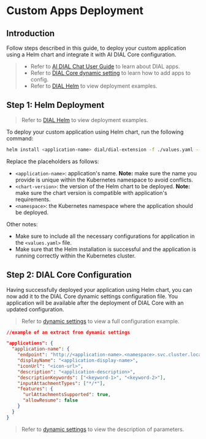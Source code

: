 # Custom Apps Deployment

## Introduction

Follow steps described in this guide, to deploy your custom application using a Helm chart and integrate it with AI DIAL Core configuration.

> * Refer to [AI DIAL Chat User Guide](/docs/tutorials/0.user-guide.md#applications) to learn about DIAL apps.
> * Refer to [DIAL Core dynamic setting](https://github.com/epam/ai-dial-core/blob/development/sample/aidial.config.json) to learn how to add apps to config.
> * Refer to [DIAL Helm](https://github.com/epam/ai-dial-helm) to view deployment examples.

## Step 1: Helm Deployment

> Refer to [DIAL Helm](https://github.com/epam/ai-dial-helm) to view deployment examples.

To deploy your custom application using Helm chart, run the following command:

```sh
helm install <application-name> dial/dial-extension -f ./values.yaml --version <chart-version> -n <namespace>
```

Replace the placeholders as follows:

* `<application-name>`: application's name. **Note:** make sure the name you provide is unique within the Kubernetes namespace to avoid conflicts.
* `<chart-version>`: the version of the Helm chart to be deployed. **Note:** make sure the chart version is compatible with application's requirements.
* `<namespace>`: the Kubernetes namespace where the application should be deployed.

Other notes:

* Make sure to include all the necessary configurations for application in the `<values.yaml>` file.
* Make sure that the Helm installation is successful and the application is running correctly within the Kubernetes cluster.

## Step 2: DIAL Core Configuration

Having successfully deployed your application using Helm chart, you can now add it to the DIAL Core dynamic settings configuration file. You application will be available after the deployment of DIAL Core with an updated configuration.

> Refer to [dynamic settings](https://github.com/epam/ai-dial-core/blob/development/sample/aidial.config.json) to view a full configuration example.

```json
//example of an extract from dynamic settings

"applications": {
  "application-name": {
    "endpoint": "http://<application-name>.<namespace>.svc.cluster.local/<application-name>/chat/completions",
    "displayName": "<application-display-name>",
    "iconUrl": "<icon-url>",
    "description": "<application-description>",
    "descriptionKeywords": ["<keyword-1>", "<keyword-2>"],
    "inputAttachmentTypes": ["*/*"],
    "features": {
      "urlAttachmentsSupported": true,
      "allowResume": false
    }
  }
}
```

> Refer to [dynamic settings](https://github.com/epam/ai-dial-core?tab=readme-ov-file#dynamic-settings) to view the description of parameters.
